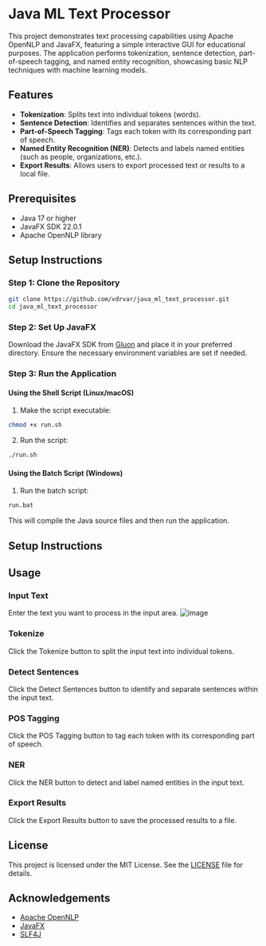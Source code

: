 # Java ML Text Processor

This project demonstrates text processing capabilities using Apache OpenNLP and JavaFX, featuring a simple interactive GUI for educational purposes. The application performs tokenization, sentence detection, part-of-speech tagging, and named entity recognition, showcasing basic NLP techniques with machine learning models.

## Features

- **Tokenization**: Splits text into individual tokens (words).
- **Sentence Detection**: Identifies and separates sentences within the text.
- **Part-of-Speech Tagging**: Tags each token with its corresponding part of speech.
- **Named Entity Recognition (NER)**: Detects and labels named entities (such as people, organizations, etc.).
- **Export Results**: Allows users to export processed text or results to a local file.

## Prerequisites

- Java 17 or higher
- JavaFX SDK 22.0.1
- Apache OpenNLP library

## Setup Instructions

### Step 1: Clone the Repository

```bash
git clone https://github.com/vdrvar/java_ml_text_processor.git
cd java_ml_text_processor
```

### Step 2: Set Up JavaFX
Download the JavaFX SDK from [Gluon](https://gluonhq.com/products/javafx/) and place it in your preferred directory. Ensure the necessary environment variables are set if needed.


### Step 3: Run the Application

#### Using the Shell Script (Linux/macOS)
1. Make the script executable:
```bash
chmod +x run.sh
```
2. Run the script:
```bash
./run.sh
```
#### Using the Batch Script (Windows)
1. Run the batch script:
```bash
run.bat
```

This will compile the Java source files and then run the application.

## Setup Instructions

## Usage
### Input Text
Enter the text you want to process in the input area.
![image](https://github.com/vdrvar/java_ml_text_processor/assets/48907543/b19fa7b2-852c-42e7-99a0-956a832edd5f)


### Tokenize
Click the Tokenize button to split the input text into individual tokens.

### Detect Sentences
Click the Detect Sentences button to identify and separate sentences within the input text.

### POS Tagging
Click the POS Tagging button to tag each token with its corresponding part of speech.

### NER
Click the NER button to detect and label named entities in the input text.

### Export Results
Click the Export Results button to save the processed results to a file.

## License

This project is licensed under the MIT License. See the [LICENSE](LICENSE) file for details.

## Acknowledgements

- [Apache OpenNLP](https://opennlp.apache.org/)
- [JavaFX](https://openjfx.io/)
- [SLF4J](http://www.slf4j.org/)

